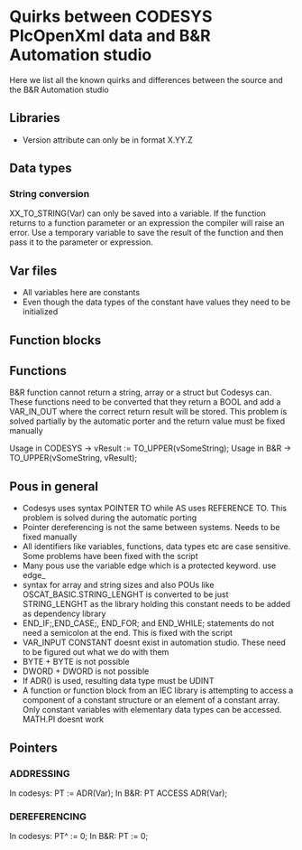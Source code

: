 # Quirks between CODESYS PlcOpenXml data and B&R Automation studio

Here we list all the known quirks and differences between the source and the B&R Automation studio

## Libraries

- Version attribute can only be in format X.YY.Z

## Data types

### String conversion

XX_TO_STRING(Var) can only be saved into a variable. If the function returns to a function parameter or an expression the compiler will raise an error.
Use a temporary variable to save the result of the function and then pass it to the parameter or expression.


## Var files

- All variables here are constants
- Even though the data types of the constant have values they need to be initialized

## Function blocks

## Functions

B&R function cannot return a string, array or a struct but Codesys can. These functions need to be converted that they return a BOOL and add a VAR_IN_OUT where the correct return result will be stored. This problem is solved partially by the automatic porter and the return value must be fixed manually

Usage in CODESYS -> vResult := TO_UPPER(vSomeString);
Usage in B&R -> TO_UPPER(vSomeString, vResult);

## Pous in general

- Codesys uses syntax POINTER TO while AS uses REFERENCE TO. This problem is solved during the automatic porting
- Pointer dereferencing is not the same between systems. Needs to be fixed manually
- All identifiers like variables, functions, data types etc are case sensitive. Some problems have been fixed with the script
- Many pous use the variable edge which is a protected keyword. use edge_
- syntax for array and string sizes and also POUs like OSCAT_BASIC.STRING_LENGHT is converted to be just STRING_LENGHT as the library holding this constant needs to be added as dependency library
- END_IF;,END_CASE;, END_FOR; and END_WHILE; statements do not need a semicolon at the end. This is fixed with the script
- VAR_INPUT CONSTANT doesnt exist in automation studio. These need to be figured out what we do with them
- BYTE + BYTE is not possible
- DWORD + DWORD is not possible
- If ADR() is used, resulting data type must be UDINT
- A function or function block from an IEC library is attempting to access a component of a constant structure or an element of a constant array. Only constant variables with elementary data types can be accessed. MATH.PI doesnt work

## Pointers

### ADDRESSING

In codesys: PT := ADR(Var);
In B&R: PT ACCESS ADR(Var);

### DEREFERENCING

In codesys: PT^ := 0;
In B&R: PT := 0;
